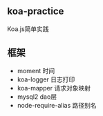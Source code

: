 ## koa-practice
Koa.js简单实践
## 框架
- moment 时间
- koa-logger 日志打印
- koa-mapper 请求对象映射
- mysql2 dao层
- node-require-alias 路径别名
